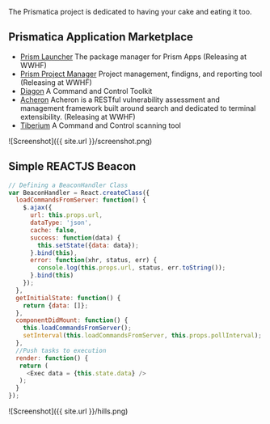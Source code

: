 The Prismatica project is dedicated to having your cake and eating it too.

## Prismatica Application Marketplace  

- [Prism Launcher]() The package manager for Prism Apps (Releasing at WWHF) 
- [Prism Project Manager]() Project management, findigns, and reporting tool (Releasing at WWHF) 
- [Diagon](https://github.com/Project-Prismatica/Diagon) A Command and Control Toolkit 
- [Acheron](https://github.com/Acheron-VAF/Acheron) Acheron is a RESTful vulnerability assessment and management framework built around search and dedicated to terminal extensibility. (Releasing at WWHF)
- [Tiberium](https://github.com/0sm0s1z/Tiberium/releases) A Command and Control scanning tool


![Screenshot]({{ site.url }}/screenshot.png)



## Simple REACTJS Beacon

```js
// Defining a BeaconHandler Class
var BeaconHandler = React.createClass({
  loadCommandsFromServer: function() {
    $.ajax({
      url: this.props.url,
      dataType: 'json',
      cache: false,
      success: function(data) {
        this.setState({data: data});
      }.bind(this),
      error: function(xhr, status, err) {
        console.log(this.props.url, status, err.toString());
      }.bind(this)
    });
  },
  getInitialState: function() {
    return {data: []};
  },
  componentDidMount: function() {
    this.loadCommandsFromServer();
    setInterval(this.loadCommandsFromServer, this.props.pollInterval);
  },
  //Push tasks to execution
  render: function() {
   return (
     <Exec data = {this.state.data} />
   );
  }
});
```


![Screenshot]({{ site.url }}/hills.png)
